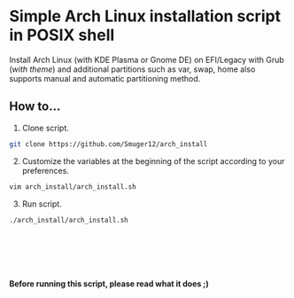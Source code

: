 # Simple Arch Linux installation script in POSIX shell
Install Arch Linux (with KDE Plasma or Gnome DE) on EFI/Legacy with Grub (*with theme*) and additional partitions such as var, swap, home also supports manual and automatic partitioning method.

## How to...

1. Clone script.

```bash
git clone https://github.com/Smuger12/arch_install
```

2. Customize the variables at the beginning of the script according to your preferences.

```bash
vim arch_install/arch_install.sh
```

3. Run script.

```bash
./arch_install/arch_install.sh
```
<br><br><br><br><br>
**Before running this script, please read what it does ;)**
